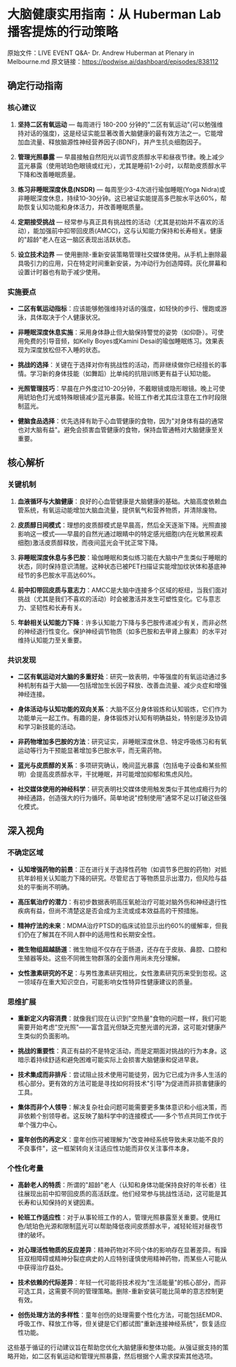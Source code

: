 # 大脑健康实用指南：从 Huberman Lab 播客提炼的行动策略

原始文件：LIVE EVENT Q&A- Dr. Andrew Huberman at Plenary in Melbourne.md
原文链接：https://podwise.ai/dashboard/episodes/838112

## 确定行动指南

### 核心建议

1. **坚持二区有氧运动** — 每周进行 180-200 分钟的"二区有氧运动"(可以勉强维持对话的强度)，这是经证实能显著改善大脑健康的最有效方法之一。它能增加血流量、释放脑源性神经营养因子(BDNF)，并产生抗炎细胞因子。

2. **管理光照暴露** — 早晨接触自然阳光以调节皮质醇水平和昼夜节律。晚上减少蓝光暴露（使用琥珀色眼镜或红光），尤其是睡前1-2小时，以帮助皮质醇水平下降和改善睡眠质量。

3. **练习非睡眠深度休息(NSDR)** — 每周至少3-4次进行瑜伽睡眠(Yoga Nidra)或非睡眠深度休息，持续10-30分钟。这已被证实能提高多巴胺水平达60%，帮助恢复认知功能和身体活力，并改善睡眠质量。

4. **定期接受挑战** — 经常参与真正具有挑战性的活动（尤其是初始并不喜欢的活动），能加强前中扣带回皮质(AMCC)，这与认知能力保持和长寿相关。健康的"超龄"老人在这一脑区表现出活跃状态。

5. **设立技术边界** — 使用删除-重新安装策略管理社交媒体使用。从手机上删除最具吸引力的应用，只在特定时间重新安装，为冲动行为创造障碍。灰化屏幕和设置计时器也有助于减少使用。

### 实施要点

- **二区有氧运动指标**：应该能够勉强维持对话的强度，如轻快的步行、慢跑或游泳，具体取决于个人健康状况。

- **非睡眠深度休息实施**：采用身体静止但大脑保持警觉的姿势（如仰卧）。可使用免费的引导音频，如Kelly Boyes或Kamini Desai的瑜伽睡眠练习。效果表现为深度放松但不入睡的状态。

- **挑战的选择**：关键在于选择对你有挑战性的活动，而非继续做你已经擅长的事情。学习新的身体技能（如舞蹈）比单纯的抗阻训练更有益于认知功能。

- **光照管理技巧**：早晨在户外度过10-20分钟，不戴眼镜或隐形眼镜。晚上可使用琥珀色灯光或特殊眼镜减少蓝光暴露。轮班工作者尤其应注意在工作时段限制蓝光。

- **健脑食品选择**：优先选择有助于心血管健康的食物，因为"对身体有益的通常也对大脑有益"。避免会损害血管健康的食物，保持血管通畅对大脑健康至关重要。

## 核心解析

### 关键机制

1. **血液循环与大脑健康**：良好的心血管健康是大脑健康的基础。大脑高度依赖血管系统，有氧运动能增加大脑血流量，提供氧气和营养物质，并清除废物。

2. **皮质醇日间模式**：理想的皮质醇模式是早晨高，然后全天逐渐下降。光照直接影响这一模式——早晨的自然光通过眼睛中的特定感光细胞(内在光敏黑视素细胞)激活皮质醇释放，而夜间蓝光会干扰正常下降。

3. **非睡眠深度休息与多巴胺**：瑜伽睡眠和类似练习能在大脑中产生类似于睡眠的状态，同时保持意识清醒。这种状态已被PET扫描证实能增加纹状体和基底神经节的多巴胺水平高达60%。

4. **前中扣带回皮质与意志力**：AMCC是大脑中连接多个区域的枢纽，当我们面对挑战（尤其是我们不喜欢的活动）时会被激活并发生可塑性变化。它与意志力、坚韧性和长寿有关。

5. **年龄相关认知能力下降**：许多认知能力下降与多巴胺传递减少有关，而非必然的神经退行性变化。保护神经调节物质（如多巴胺和去甲肾上腺素）的水平对维持认知能力至关重要。

### 共识发现

- **二区有氧运动对大脑的多重好处**：研究一致表明，中等强度的有氧运动通过多种机制有益于大脑——包括增加生长因子释放、改善血流量、减少炎症和增强神经连接。

- **身体活动与认知功能的双向关系**：大脑不区分身体锻炼和认知锻炼，它们作为功能单元一起工作。有趣的是，身体锻炼对认知有明确益处，特别是涉及协调和学习新技能的活动。

- **非药物增加多巴胺的方法**：研究证实，非睡眠深度休息、特定呼吸练习和有氧运动等行为干预能显著增加多巴胺水平，而无需药物。

- **蓝光与皮质醇的关系**：多项研究确认，晚间蓝光暴露（包括电子设备和某些照明）会提高皮质醇水平，干扰睡眠，并可能增加抑郁和焦虑风险。

- **社交媒体使用的神经科学**：研究表明社交媒体使用触发类似于其他成瘾行为的神经通路，创造强大的行为循环。简单地说"控制使用"通常不足以打破这些强化模式。

## 深入视角

### 不确定区域

- **认知增强药物的前景**：正在进行关于选择性药物（如调节多巴胺的药物）对抵抗年龄相关认知能力下降的研究。尽管尼古丁等物质显示出潜力，但风险与益处的平衡尚不明确。

- **高压氧治疗的潜力**：有初步数据表明高压氧舱治疗可能对脑外伤和神经退行性疾病有益，但尚不清楚这是否会成为主流或成本效益高的干预措施。

- **精神疗法的未来**：MDMA治疗PTSD的临床试验显示出约60%的缓解率，但我们仍在了解其在不同人群中的适用性和长期安全性。

- **微生物组超越肠道**：微生物组不仅存在于肠道，还存在于皮肤、鼻腔、口腔和生殖器等处。这些不同微生物群落的全面作用尚未充分理解。

- **女性激素研究的不足**：与男性激素研究相比，女性激素研究历来受到忽视。这一领域存在重大知识空白，可能影响女性特异性健康建议的质量。

### 思维扩展

- **重新定义内容消费**：就像我们现在认识到"空热量"食物的问题一样，我们可能需要开始考虑"空光照"——富含蓝光但缺乏完整光谱的光源，这可能对健康产生类似的负面影响。

- **挑战的重要性**：真正有益的不是特定活动，而是定期面对挑战的行为本身。这暗示着持续舒适和避免困难可能实际上会损害大脑健康和促进早衰。

- **技术集成而非排斥**：尝试阻止技术使用可能徒劳，因为它已成为许多人生活的核心部分。更有效的方法可能是寻找如何将技术"引导"为促进而非损害健康的工具。

- **集体而非个人领导**：解决复杂社会问题可能需要更多集体意识和小组决策，而非依赖个别领导者。这反映了脑科学中的连接模式——多个节点共同工作优于单个强力中心。

- **童年创伤的再定义**：童年创伤可被理解为"改变神经系统导致未来功能不良的不良事件"，这一框架转向关注适应性功能而非仅关注事件本身。

### 个性化考量

- **高龄老人的特质**：所谓的"超龄"老人（认知和身体功能保持良好的年长者）往往展现出前中扣带回皮质的高活跃度。他们经常参与挑战性活动，这可能是其长寿和认知保持的关键因素。

- **轮班工作适应性**：对于从事轮班工作的人，管理光照暴露至关重要。使用红色/琥珀色光源和限制蓝光可以帮助降低夜间皮质醇水平，减轻轮班对昼夜节律的破坏。

- **对心理活性物质的反应差异**：精神药物对不同个体的影响存在显著差异。有躁狂双相障碍或精神分裂症病史的人应特别谨慎使用精神药物，而某些人可能从中获得治疗益处。

- **技术依赖的代际差异**：年轻一代可能将技术视为"生活能量"的核心部分，而非可选工具，这需要不同的管理策略。删除-重新安装可能比简单的意志控制更有效。

- **创伤处理方法的多样性**：童年创伤的处理需要个性化方法，可能包括EMDR、呼吸工作、释放工作等，但关键是它们都试图"重新连接神经系统"，恢复适应性功能。

这些基于循证的行动建议旨在帮助您优化大脑健康和整体功能。从强证据支持的策略开始，如二区有氧运动和管理光照暴露，然后根据个人需求探索其他选项。
